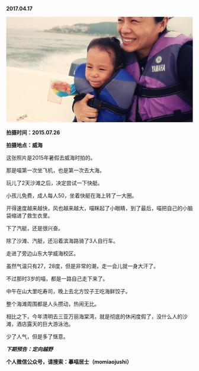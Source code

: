 
          
            
**2017.04.17**



![](img/51001-2dbebec04f58918d.jpg)




**拍摄时间：2015.07.26**

**拍摄地点：威海**

这张照片是2015年暑假去威海时拍的。

那是喵第一次坐飞机，也是第一次去大海。

玩儿了2天沙滩之后，决定尝试一下快艇。

小孩儿免费，成人每人50，坐着快艇在海上转了一大圈。

开得速度越来越快，风也越来越大，喵眯起了小眼睛，到了最后，喵把自己的小脑袋缩进了救生衣里。

下了汽艇，还是很兴奋。

除了沙滩、汽艇，还沿着滨海路骑了3人自行车。

走进了旁边山东大学威海校区。

虽然气温只有27，28度，但是非常的潮，走一会儿就一身大汗了。

不过那时3岁的喵，都是一路自己走下来了。

中午在山大里吃寿司，晚上去北方饺子王吃海鲜饺子。

整个海滩周围都是人头攒动，热闹无比。

相比之下，今年清明去三亚万丽海棠湾，就是彻底的休闲度假了，没什么人的沙滩，酒店露天的巨大游泳池。

少了人气，但是多了惬意。


***下期预告：定向越野***


**个人微信公众号，请搜索：摹喵居士（momiaojushi）**

          
        